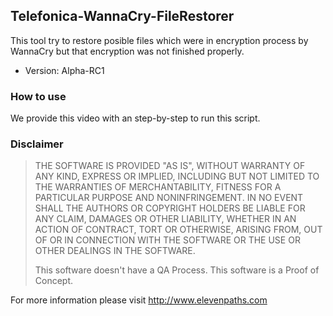 ## Telefonica-WannaCry-FileRestorer
This tool try to restore posible files which were in encryption process by WannaCry but that encryption was not finished properly.

* Version: Alpha-RC1

### How to use
We provide this video with an step-by-step to run this script.

### Disclaimer

> THE SOFTWARE IS PROVIDED "AS IS", WITHOUT WARRANTY OF ANY KIND, EXPRESS OR IMPLIED, INCLUDING BUT NOT LIMITED TO THE WARRANTIES OF MERCHANTABILITY, FITNESS FOR A PARTICULAR PURPOSE AND NONINFRINGEMENT. IN NO EVENT SHALL THE AUTHORS OR COPYRIGHT HOLDERS BE LIABLE FOR ANY CLAIM, DAMAGES OR OTHER LIABILITY, WHETHER IN AN ACTION OF CONTRACT, TORT OR OTHERWISE, ARISING FROM, OUT OF OR IN CONNECTION WITH THE SOFTWARE OR THE USE OR OTHER DEALINGS IN THE SOFTWARE.
>
> This software doesn't have a QA Process. This software is a Proof of Concept.

For more information please visit http://www.elevenpaths.com
